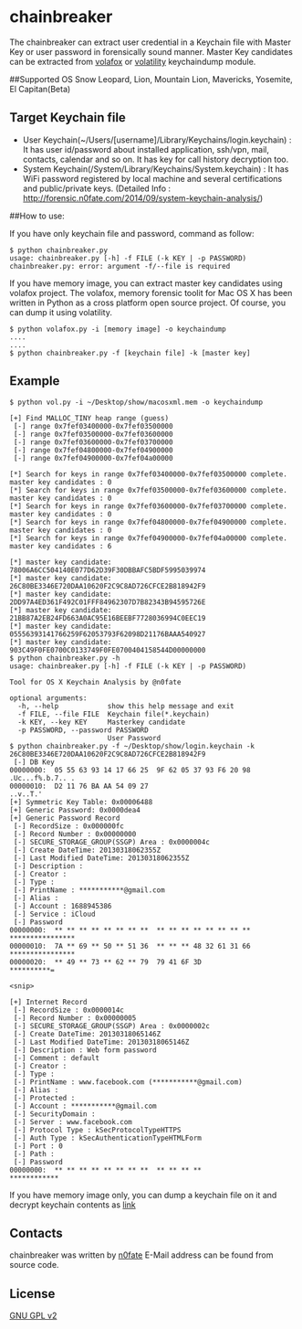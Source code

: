 chainbreaker
============

The chainbreaker can extract user credential in a Keychain file with Master Key or user password in forensically sound manner.
Master Key candidates can be extracted from [volafox](https://github.com/n0fate/volafox) or [volatility](https://github.com/volatilityfoundation/volatility) keychaindump module.

##Supported OS
Snow Leopard, Lion, Mountain Lion, Mavericks, Yosemite, El Capitan(Beta)

## Target Keychain file
* User Keychain(~/Users/[username]/Library/Keychains/login.keychain) : It has user id/password about installed application, ssh/vpn, mail, contacts, calendar and so on. It has key for call history decryption too.
* System Keychain(/System/Library/Keychains/System.keychain) : It has WiFi password registered by local machine and several certifications and public/private keys. (Detailed Info : http://forensic.n0fate.com/2014/09/system-keychain-analysis/)

##How to use:

If you have only keychain file and password, command as follow:

    $ python chainbreaker.py 
    usage: chainbreaker.py [-h] -f FILE (-k KEY | -p PASSWORD)
    chainbreaker.py: error: argument -f/--file is required


If you have memory image, you can extract master key candidates using volafox project. The volafox, memory forensic toolit for Mac OS X has been written in Python as a cross platform open source project. Of course, you can dump it using volatility.

    $ python volafox.py -i [memory image] -o keychaindump
    ....
    ....
    $ python chainbreaker.py -f [keychain file] -k [master key]


## Example
    $ python vol.py -i ~/Desktop/show/macosxml.mem -o keychaindump
    
    [+] Find MALLOC_TINY heap range (guess)
     [-] range 0x7fef03400000-0x7fef03500000
     [-] range 0x7fef03500000-0x7fef03600000
     [-] range 0x7fef03600000-0x7fef03700000
     [-] range 0x7fef04800000-0x7fef04900000
     [-] range 0x7fef04900000-0x7fef04a00000
    
    [*] Search for keys in range 0x7fef03400000-0x7fef03500000 complete. master key candidates : 0
    [*] Search for keys in range 0x7fef03500000-0x7fef03600000 complete. master key candidates : 0
    [*] Search for keys in range 0x7fef03600000-0x7fef03700000 complete. master key candidates : 0
    [*] Search for keys in range 0x7fef04800000-0x7fef04900000 complete. master key candidates : 0
    [*] Search for keys in range 0x7fef04900000-0x7fef04a00000 complete. master key candidates : 6
    
    [*] master key candidate: 78006A6CC504140E077D62D39F30DBBAFC5BDF5995039974
    [*] master key candidate: 26C80BE3346E720DAA10620F2C9C8AD726CFCE2B818942F9
    [*] master key candidate: 2DD97A4ED361F492C01FFF84962307D7B82343B94595726E
    [*] master key candidate: 21BB87A2EB24FD663A0AC95E16BEEBF7728036994C0EEC19
    [*] master key candidate: 05556393141766259F62053793F62098D21176BAAA540927
    [*] master key candidate: 903C49F0FE0700C0133749F0FE0700404158544D00000000
    $ python chainbreaker.py -h
    usage: chainbreaker.py [-h] -f FILE (-k KEY | -p PASSWORD)
    
    Tool for OS X Keychain Analysis by @n0fate
    
    optional arguments:
      -h, --help            show this help message and exit
      -f FILE, --file FILE  Keychain file(*.keychain)
      -k KEY, --key KEY     Masterkey candidate
      -p PASSWORD, --password PASSWORD
                            User Password 
    $ python chainbreaker.py -f ~/Desktop/show/login.keychain -k 26C80BE3346E720DAA10620F2C9C8AD726CFCE2B818942F9
     [-] DB Key
    00000000:  05 55 63 93 14 17 66 25  9F 62 05 37 93 F6 20 98  .Uc...f%.b.7.. .
    00000010:  D2 11 76 BA AA 54 09 27                                                   ..v..T.'
    [+] Symmetric Key Table: 0x00006488
    [+] Generic Password: 0x0000dea4
    [+] Generic Password Record
     [-] RecordSize : 0x000000fc
     [-] Record Number : 0x00000000
     [-] SECURE_STORAGE_GROUP(SSGP) Area : 0x0000004c
     [-] Create DateTime: 20130318062355Z
     [-] Last Modified DateTime: 20130318062355Z
     [-] Description : 
     [-] Creator : 
     [-] Type : 
     [-] PrintName : ***********@gmail.com
     [-] Alias : 
     [-] Account : 1688945386
     [-] Service : iCloud
     [-] Password
    00000000:  ** ** ** ** ** ** ** **  ** ** ** ** ** ** ** **  ****************
    00000010:  7A ** 69 ** 50 ** 51 36  ** ** ** 48 32 61 31 66  ****************
    00000020:  ** 49 ** 73 ** 62 ** 79  79 41 6F 3D              **********=
    
    <snip>
    
    [+] Internet Record
     [-] RecordSize : 0x0000014c
     [-] Record Number : 0x00000005
     [-] SECURE_STORAGE_GROUP(SSGP) Area : 0x0000002c
     [-] Create DateTime: 20130318065146Z
     [-] Last Modified DateTime: 20130318065146Z
     [-] Description : Web form password
     [-] Comment : default
     [-] Creator : 
     [-] Type : 
     [-] PrintName : www.facebook.com (***********@gmail.com)
     [-] Alias : 
     [-] Protected : 
     [-] Account : ***********@gmail.com
     [-] SecurityDomain : 
     [-] Server : www.facebook.com
     [-] Protocol Type : kSecProtocolTypeHTTPS
     [-] Auth Type : kSecAuthenticationTypeHTMLForm
     [-] Port : 0
     [-] Path : 
     [-] Password
    00000000:  ** ** ** ** ** ** ** **  ** ** ** **              ************

If you have memory image only, you can dump a keychain file on it and decrypt keychain contents as [link](https://gist.github.com/n0fate/790428d408d54b910956)


## Contacts
chainbreaker was written by [n0fate](http://twitter.com/n0fate)
E-Mail address can be found from source code.

## License
[GNU GPL v2](http://www.gnu.org/licenses/old-licenses/gpl-2.0.html)
